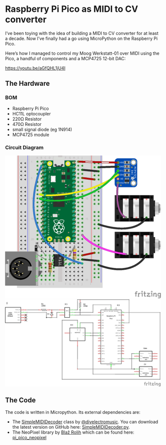 # Raspberry Pi Pico as MIDI to CV converter

I’ve been toying with the idea of building a MIDI to CV converter for at least a decade. Now I’ve finally had a go using MicroPython on the Raspberry Pi Pico.

Here’s how I managed to control my Moog Werkstatt-01 over MIDI using the Pico, a handful of components and a MCP4725 12-bit DAC:

https://youtu.be/aGfQHL1jU4I

## The Hardware
### BOM
- Raspberry Pi Pico
- HC11L optocoupler
- 220Ω Resistor
- 470Ω Resistor
- small signal diode (eg 1N914)
- MCP4725 module

### Circuit Diagram
![Breadboard](https://raw.githubusercontent.com/axwax/PicoAudioProjects/master/PicoMIDItoCV/_images/Raspberry-Pi-Pico-Midi-to-CV-Interface_bb.png)
![Schematic](https://raw.githubusercontent.com/axwax/PicoAudioProjects/master/PicoMIDItoCV/_images/Raspberry-Pi-Pico-Midi-to-CV-Interface_schem.png)

## The Code
The code is written in Micropython. Its external dependencies are:
- The [SimpleMIDIDecoder](https://diyelectromusic.wordpress.com/2021/06/13/raspberry-pi-pico-midi-channel-router/) class by [@diyelectromusic](https://twitter.com/diyelectromusic). You can download the latest version on GitHub here: [SimpleMIDIDecoder.py](https://github.com/diyelectromusic/sdemp/blob/master/src/SDEMP/Micropython/SimpleMIDIDecoder.py).
- The NeoPixel library by [Blaž Rolih](https://github.com/blaz-r) which can be found here: [pi_pico_neopixel](https://github.com/blaz-r/pi_pico_neopixel)

